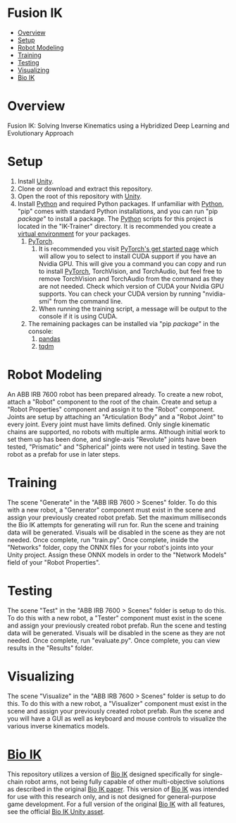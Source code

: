 # Fusion IK

- [Overview](#overview "Overview")
- [Setup](#setup "Setup")
- [Robot Modeling](#robot-modeling "Robot Modeling")
- [Training](#training "Training")
- [Testing](#testing "Testing")
- [Visualizing](#visualizing "Visualizing")
- [Bio IK](#bio-ik "Bio IK")

# Overview

Fusion IK: Solving Inverse Kinematics using a Hybridized Deep Learning and Evolutionary Approach

# Setup

1. Install [Unity](https://unity.com "Unity").
2. Clone or download and extract this repository.
3. Open the root of this repository with [Unity](https://unity.com "Unity").
4. Install [Python](https://www.python.org "Python") and required Python packages. If unfamiliar with [Python](https://www.python.org "Python"), "pip" comes with standard Python installations, and you can run "pip *package*" to install a package. The [Python](https://www.python.org "Python") scripts for this project is located in the "IK-Trainer" directory. It is recommended you create a [virtual environment](https://docs.python.org/3/library/venv.html "Python Virtual Environment") for your packages.
   1. [PyTorch](https://pytorch.org "PyTorch").
      1. It is recommended you visit [PyTorch's get started page](https://pytorch.org/get-started/locally "PyTorch Get Started") which will allow you to select to install CUDA support if you have an Nvidia GPU. This will give you a command you can copy and run to install [PyTorch](https://pytorch.org "PyTorch"), TorchVision, and TorchAudio, but feel free to remove TorchVision and TorchAudio from the command as they are not needed. Check which version of CUDA your Nvidia GPU supports. You can check your CUDA version by running "nvidia-smi" from the command line.
      2. When running the training script, a message will be output to the console if it is using CUDA.
   2. The remaining packages can be installed via "pip *package*" in the console:
      1. [pandas](https://pandas.pydata.org "pandas")
      2. [tqdm](https://github.com/tqdm/tqdm "tqdm")

# Robot Modeling

An ABB IRB 7600 robot has been prepared already. To create a new robot, attach a "Robot" component to the root of the chain. Create and setup a "Robot Properties" component and assign it to the "Robot" component. Joints are setup by attaching an "Articulation Body" and a "Robot Joint" to every joint. Every joint must have limits defined. Only single kinematic chains are supported, no robots with multiple arms. Although initial work to set them up has been done, and single-axis "Revolute" joints have been tested, "Prismatic" and "Spherical" joints were not used in testing. Save the robot as a prefab for use in later steps.

# Training

The scene "Generate" in the "ABB IRB 7600 > Scenes" folder. To do this with a new robot, a "Generator" component must exist in the scene and assign your previously created robot prefab. Set the maximum milliseconds the Bio IK attempts for generating will run for. Run the scene and training data will be generated. Visuals will be disabled in the scene as they are not needed. Once complete, run "train.py". Once complete, inside the "Networks" folder, copy the ONNX files for your robot's joints into your Unity project. Assign these ONNX models in order to the "Network Models" field of your "Robot Properties".

# Testing

The scene "Test" in the "ABB IRB 7600 > Scenes" folder is setup to do this. To do this with a new robot, a "Tester" component must exist in the scene and assign your previously created robot prefab. Run the scene and testing data will be generated. Visuals will be disabled in the scene as they are not needed. Once complete, run "evaluate.py". Once complete, you can view results in the "Results" folder.

# Visualizing

The scene "Visualize" in the "ABB IRB 7600 > Scenes" folder is setup to do this. To do this with a new robot, a "Visualizer" component must exist in the scene and assign your previously created robot prefab. Run the scene and you will have a GUI as well as keyboard and mouse controls to visualize the various inverse kinematics models.

# [Bio IK](https://d-nb.info/1221720910/34 "Bio IK: A Memetic Evolutionary Algorithm for Generic Multi-Objective Inverse Kinematics")

This repository utilizes a version of [Bio IK](https://d-nb.info/1221720910/34 "Bio IK: A Memetic Evolutionary Algorithm for Generic Multi-Objective Inverse Kinematics") designed specifically for single-chain robot arms, not being fully capable of other multi-objective solutions as described in the original [Bio IK paper](https://d-nb.info/1221720910/34 "Bio IK: A Memetic Evolutionary Algorithm for Generic Multi-Objective Inverse Kinematics"). This version of [Bio IK](https://d-nb.info/1221720910/34 "Bio IK: A Memetic Evolutionary Algorithm for Generic Multi-Objective Inverse Kinematics") was intended for use with this research only, and is not designed for general-purpose game development. For a full version of the original [Bio IK](https://d-nb.info/1221720910/34 "Bio IK: A Memetic Evolutionary Algorithm for Generic Multi-Objective Inverse Kinematics") with all features, see the official [Bio IK Unity asset](https://assetstore.unity.com/packages/tools/animation/bio-ik-67819 "Bio IK Unity Asset").